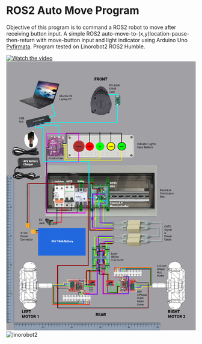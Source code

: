 # ROS2 Auto Move Program
Objective of this program is to command a ROS2 robot to move after receiving button input. A simple ROS2 auto-move-to-(x,y)location-pause-then-return with move-button input and light indicator using Arduino Uno [Pyfirmata](https://pypi.org/project/pyFirmata/). Program tested on Linorobot2 ROS2 Humble.

[![Watch the video](https://img.youtube.com/vi/Ms7um_qXu98/hqdefault.jpg)](https://www.youtube.com/embed/Ms7um_qXu98)
![linorobot2](docs/Otomoov2_Wiring_0.5.4.jpg)
![linorobot2](docs/otomoov2.png)
